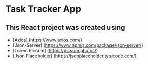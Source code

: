 # Task Tracker App

## This React project was created using

- [Axios] (https://www.axios.com/)
- [Json-Server] (https://www.npmjs.com/package/json-server/)
- [Lorem Picsum] (https://picsum.photos/)
- [Json Placeholder] (https://jsonplaceholder.typicode.com/)
